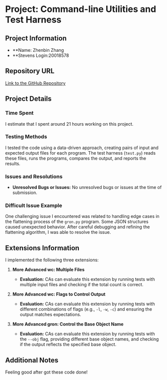 # Project: Command-line Utilities and Test Harness

## Project Information

- **Name: Zhenbin Zhang
- **Stevens Login:20018578

## Repository URL

[Link to the GitHub Repository](https://github.com/Joggingbirdie/Project1-Test-Harness)

## Project Details

### Time Spent

I estimate that I spent around 21 hours working on this project.

### Testing Methods

I tested the code using a data-driven approach, creating pairs of input and expected output files for each program. The test harness (`test.py`) reads these files, runs the programs, compares the output, and reports the results.

### Issues and Resolutions

- **Unresolved Bugs or Issues:** No unresolved bugs or issues at the time of submission.

### Difficult Issue Example

One challenging issue I encountered was related to handling edge cases in the flattening process of the `gron.py` program. Some JSON structures caused unexpected behavior. After careful debugging and refining the flattening algorithm, I was able to resolve the issue.

## Extensions Information

I implemented the following three extensions:

1. **More Advanced wc: Multiple Files**
   - **Evaluation:** CAs can evaluate this extension by running tests with multiple input files and checking if the total count is correct.

2. **More Advanced wc: Flags to Control Output**
   - **Evaluation:** CAs can evaluate this extension by running tests with different combinations of flags (e.g., `-l`, `-w`, `-c`) and ensuring the output matches expectations.

3. **More Advanced gron: Control the Base Object Name**
   - **Evaluation:** CAs can evaluate this extension by running tests with the `--obj` flag, providing different base object names, and checking if the output reflects the specified base object.

## Additional Notes

Feeling good after got these code done!

